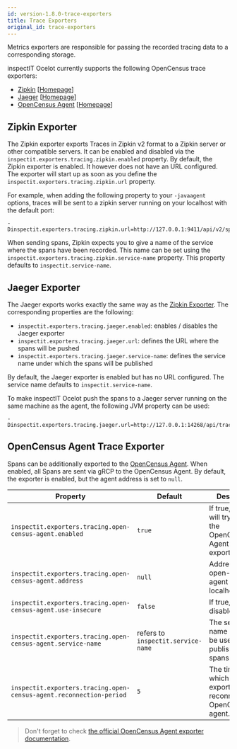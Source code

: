```yaml
---
id: version-1.8.0-trace-exporters
title: Trace Exporters
original_id: trace-exporters
---
```


Metrics exporters are responsible for passing the recorded tracing data to a corresponding storage.

inspectIT Ocelot currently supports the following OpenCensus trace exporters:

* [Zipkin](#zipkin-exporter) [[Homepage](https://zipkin.io/)]
* [Jaeger](#jaeger-exporter) [[Homepage](https://www.jaegertracing.io/)]
* [OpenCensus Agent](#opencensus-agent-trace-exporter) [[Homepage](https://opencensus.io/exporters/supported-exporters/java/ocagent/)]

## Zipkin Exporter

The Zipkin exporter exports Traces in Zipkin v2 format to a Zipkin server or other compatible servers.
It can be enabled and disabled via the `inspectit.exporters.tracing.zipkin.enabled` property. By default, the Zipkin exporter is enabled. It however does not have an URL configured. The exporter will start up as soon as you define the `inspectit.exporters.tracing.zipkin.url` property.

For example, when adding the following property to your `-javaagent` options, traces will be sent to a zipkin server running on your localhost with the default port:

```
-Dinspectit.exporters.tracing.zipkin.url=http://127.0.0.1:9411/api/v2/spans
```

When sending spans, Zipkin expects you to give a name of the service where the spans have been recorded. This name can be set using the `inspectit.exporters.tracing.zipkin.service-name` property. This property defaults to `inspectit.service-name`.


## Jaeger Exporter

The Jaeger exports works exactly the same way as the [Zipkin Exporter](#zipkin-exporter).
The corresponding properties are the following:

* `inspectit.exporters.tracing.jaeger.enabled`: enables / disables the Jaeger exporter
* `inspectit.exporters.tracing.jaeger.url`: defines the URL where the spans will be pushed
* `inspectit.exporters.tracing.jaeger.service-name`: defines the service name under which the spans will be published

By default, the Jaeger exporter is enabled but has no URL configured.
The service name defaults to `inspectit.service-name`.

To make inspectIT Ocelot push the spans to a Jaeger server running on the same machine as the agent, the following JVM property can be used:

```
-Dinspectit.exporters.tracing.jaeger.url=http://127.0.0.1:14268/api/traces
```

## OpenCensus Agent Trace Exporter

Spans can be additionally exported to the [OpenCensus Agent](https://opencensus.io/service/components/agent/).
When enabled, all Spans are sent via gRCP to the OpenCensus Agent. By default, the exporter is enabled, but the agent address is set to `null`.

|Property |Default| Description
|---|---|---|
|`inspectit.exporters.tracing.open-census-agent.enabled`|`true`|If true, the agent will try to start the OpenCensus Agent Trace exporter.
|`inspectit.exporters.tracing.open-census-agent.address`|`null`|Address of the open-census agent (e.g. localhost:1234).
|`inspectit.exporters.tracing.open-census-agent.use-insecure`|`false`|If true, SSL is disabled.
|`inspectit.exporters.tracing.open-census-agent.service-name`|refers to `inspectit.service-name`|The service-name which will be used to publish the spans.
|`inspectit.exporters.tracing.open-census-agent.reconnection-period`|`5`|The time at which the exporter tries to reconnect to the OpenCensus agent.

> Don't forget to check [the official OpenCensus Agent exporter documentation](https://opencensus.io/exporters/supported-exporters/java/ocagent/).